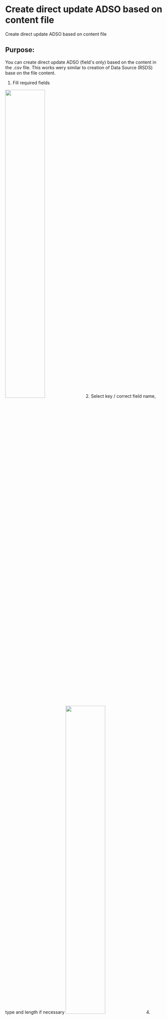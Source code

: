 # Create direct update ADSO based on content file
Create direct update ADSO based on content file

## Purpose:
You can create direct update ADSO (field's only) based on the content in the .csv file. This works wery similar to creation of Data Source (RSDS) base on the file content.
1. Fill required fields
<img src="https://user-images.githubusercontent.com/11619019/147599721-3f392454-478a-41f4-a204-e5cf6add4665.gif" width=50% height=50%/>
2. Select key / correct field name, type and length if necessary
<img src="https://user-images.githubusercontent.com/11619019/147599624-b74018aa-93d2-49dd-8591-8a4a7bb91744.gif" width=50% height=50%/>
4. ADSO is created and ready for data load
<img src="https://user-images.githubusercontent.com/11619019/147599917-bfa5b5c9-445a-4754-904f-3779fb88c7a5.gif" width=50% height=50%/>

## Use case
Can be helpful if you are using data integration software like Talend, and you want to load the csv data directly into ADSO. It saves time required toobject creation.

## How to install
You have 2 ways:
1. Recomended: Clone this repository using [ABAP Git](https://github.com/larshp/abapGit), 
2. Copy full program from [last_build folder](https://raw.githubusercontent.com/pawelwiejkut/bw_adso_bof/main/last_build/zbw_adso_bof.abap) and text elements from [here](https://raw.githubusercontent.com/pawelwiejkut/bw_adso_bof/main/last_build/text_elements.txt) 

